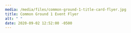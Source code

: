 ```yaml
---
media: /media/files/common-ground-1-title-card-flyer.jpg
title: Common Ground 1 Event Flyer
alt: " "
date: 2020-09-02 12:52:00 -0500
---
```

